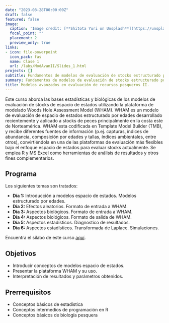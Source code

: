 ```yaml
---
date: "2023-08-28T00:00:00Z"
draft: false
featured: false
image:
  caption: 'Image credit: [**Shitota Yuri on Unsplash**](https://unsplash.com/photos/p0hDztR46cw)'
  focal_point: ""
  placement: 2
  preview_only: true
links:
- icon: file-powerpoint
  icon_pack: fas
  name: Clase 1
  url: /labs/ModAvanII/Slides_1.html
projects: []
subtitle: Fundamentos de modelos de evaluación de stocks estructurado por edades, con enfoque a modelos espacio de estados.
summary: Fundamentos de modelos de evaluación de stocks estructurado por edades, con enfoque a modelos espacio de estados.
title: Modelos avanzados en evaluación de recursos pesqueros II.
---
```


Este curso aborda las bases estadísticas y biológicas de los modelos de evaluación de stocks de espacio de estados utilizando la plataforma de modelado Woods Hole Assessment Model (WHAM). WHAM es un modelo de evaluación de espacio de estados estructurado por edades desarrollado recientemente y aplicado a stocks de peces principalmente en la costa este de Norteamérica. WHAM esta codificada en Template Model Builder (TMB), y recibe diferentes fuentes de información (p.ej. capturas, índices de abundancia, composición por edades y tallas, índices ambientales, entre otros), convirtiéndola en una de las plataformas de evaluación más flexibles bajo el enfoque espacio de estados para evaluar stocks actualmente. Se emplea R y MS Excel como herramientas de análisis de resultados y otros fines complementarios.

## Programa 

Los siguientes temas son tratados:

- **Día 1:** Introducción a modelos espacio de estados. Modelos estructurado por edades.
- **Día 2:** Efectos aleatorios. Formato de entrada a WHAM.
- **Día 3:** Aspectos biológicos. Formato de entrada a WHAM.
- **Día 4:** Aspectos biológicos. Formato de salida de WHAM.
- **Día 5:** Aspectos estadísticos. Diagnostico de resultados.
- **Día 6:** Aspectos estadísticos. Transformada de Laplace. Simulaciones.

Encuentra el silabo de este curso [aquí](https://cousteau-group.com/cursos/modelos_avanzados_evaluacion_ii/).

## Objetivos

- Introducir conceptos de modelos espacio de estados.
- Presentar la plataforma WHAM y su uso.
- Interpretación de resultados y parámetros obtenidos.

## Prerrequisitos

* Conceptos básicos de estadística
* Conceptos intermedios de programación en R
* Conceptos básicos de biología pesquera
